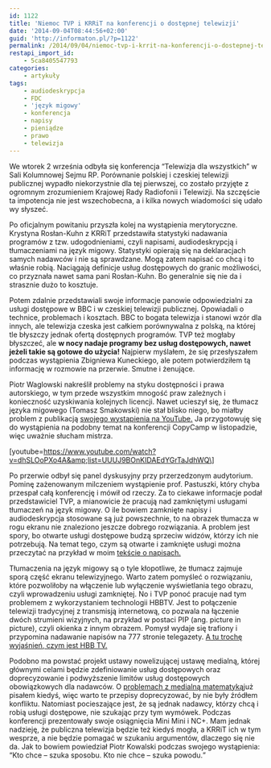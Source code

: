 ```yaml
---
id: 1122
title: 'Niemoc TVP i KRRiT na konferencji o dostępnej telewizji'
date: '2014-09-04T08:44:56+02:00'
guid: 'http://informaton.pl/?p=1122'
permalink: /2014/09/04/niemoc-tvp-i-krrit-na-konferencji-o-dostepnej-telewizji/
restapi_import_id:
    - 5ca8405547793
categories:
    - artykuły
tags:
    - audiodeskrypcja
    - FDC
    - 'język migowy'
    - konferencja
    - napisy
    - pieniądze
    - prawo
    - telewizja
---
```


We wtorek 2 września odbyła się konferencja “Telewizja dla wszystkich” w Sali Kolumnowej Sejmu RP. Porównanie polskiej i czeskiej telewizji publicznej wypadło niekorzystnie dla tej pierwszej, co zostało przyjęte z ogromnym zrozumieniem Krajowej Rady Radiofonii i Telewizji. Na szczęście ta impotencja nie jest wszechobecna, a i kilka nowych wiadomości się udało wy słyszeć.

Po oficjalnym powitaniu przyszła kolej na wystąpienia merytoryczne. Krystyna Rosłan-Kuhn z KRRiT przedstawiła statystyki nadawania programów z tzw. udogodnieniami, czyli napisami, audiodeskrypcją i tłumaczeniami na język migowy. Statystyki opierają się na deklaracjach samych nadawców i nie są sprawdzane. Mogą zatem napisać co chcą i to właśnie robią. Naciągają definicje usług dostępowych do granic możliwości, co przyznała nawet sama pani Rosłan-Kuhn. Bo generalnie się nie da i strasznie dużo to kosztuje.

Potem zdalnie przedstawiali swoje informacje panowie odpowiedzialni za usługi dostępowe w BBC i w czeskiej telewizji publicznej. Opowiadali o technice, problemach i kosztach. BBC to bogata telewizja i stanowi wzór dla innych, ale telewizja czeska jest całkiem porównywalna z polską, na której tle błyszczy jednak ofertą dostępnych programów. TVP też mogłaby błyszczeć, ale **w nocy nadaje programy bez usług dostępowych, nawet jeżeli takie są gotowe do użycia!** Najpierw myślałem, że się przesłyszałem podczas wystąpienia Zbigniewa Kuneckiego, ale potem potwierdziłem tą informację w rozmowie na przerwie. Smutne i żenujące.

Piotr Waglowski nakreślił problemy na styku dostępności i prawa autorskiego, w tym przede wszystkim mnogość praw zależnych i konieczność uzyskiwania kolejnych licencji. Nawet ucieszył się, że tłumacz języka migowego (Tomasz Smakowski) nie stał blisko niego, bo miałby problem z publikacją [swojego wystąpienia na YouTube.](https://www.youtube.com/watch?v=dhSLOoPXo4A&list=UUUJ9BOnKIDAEdYGrTaJdhWQ) Ja przygotowuję się do wystąpienia na podobny temat na konferencji CopyCamp w listopadzie, więc uważnie słucham mistrza.

 \[youtube=https://www.youtube.com/watch?v=dhSLOoPXo4A&amp;list=UUUJ9BOnKIDAEdYGrTaJdhWQ\]

Po przerwie odbył się panel dyskusyjny przy przerzedzonym audytorium. Pominę zażenowanym milczeniem wystąpienie prof. Pastuszki, który chyba przespał całą konferencję i mówił od rzeczy. Za to ciekawe informacje podał przedstawiciel TVP, a mianowicie że pracują nad zamkniętymi usługami tłumaczeń na język migowy. O ile bowiem zamknięte napisy i audiodeskrypcja stosowane są już powszechnie, to na obrazek tłumacza w rogu ekranu nie znaleziono jeszcze dobrego rozwiązania. A problem jest spory, bo otwarte usługi dostępowe budzą sprzeciw widzów, którzy ich nie potrzebują. Na temat tego, czym są otwarte i zamknięte usługi można przeczytać na przykład w moim [tekście o napisach.](http://informaton.pl/?p=349)

Tłumaczenia na język migowy są o tyle kłopotliwe, że tłumacz zajmuje sporą część ekranu telewizyjnego. Warto zatem pomyśleć o rozwiązaniu, które pozwoliłoby na włączenie lub wyłączenie wyświetlania tego obrazu, czyli wprowadzeniu usługi zamkniętej. No i TVP ponoć pracuje nad tym problemem z wykorzystaniem technologii HBBTV. Jest to połączenie telewizji tradycyjnej z transmisją internetową, co pozwala na łączenie dwóch strumieni wizyjnych, na przykład w postaci PIP (ang. picture in picture), czyli okienka z innym obrazem. Pomysł wydaje się trafiony i przypomina nadawanie napisów na 777 stronie telegazety. [A tu trochę wyjaśnień, czym jest HBB TV.](http://obywatelhd.pl/index.php/2012/06/19/co-to-jest-hbb-tv-i-czemu-powinno-nas-interesowac/)

Podobno ma powstać projekt ustawy nowelizującej ustawę medialną, której głównymi celami będzie zdefiniowanie usług dostępowych oraz doprecyzowanie i podwyższenie limitów usług dostępowych obowiązkowych dla nadawców. O [problemach z medialną matematyką](http://informaton.pl/?p=587)już pisałem kiedyś, więc warto te przepisy doprecyzować, by nie były źródłem konfliktu. Natomiast pocieszające jest, że są jednak nadawcy, którzy chcą i robią usługi dostępowe, nie szukając przy tym wymówek. Podczas konferencji prezentowały swoje osiągnięcia Mini Mini i NC+. Mam jednak nadzieję, że publiczna telewizja będzie też kiedyś mogła, a KRRiT ich w tym wesprze, a nie będzie pomagać w szukaniu argumentów, dlaczego się nie da. Jak to bowiem powiedział Piotr Kowalski podczas swojego wystąpienia: <q>Kto chce – szuka sposobu. Kto nie chce – szuka powodu.</q>
